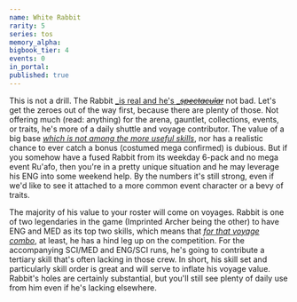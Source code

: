 ```yaml
---
name: White Rabbit
rarity: 5
series: tos
memory_alpha:
bigbook_tier: 4
events: 0
in_portal:
published: true
---
```


This is not a drill. The Rabbit [_is real and he's _](https://www.youtube.com/watch?v=aQNkeugaAMc)[~~_spectacular_~~](https://www.youtube.com/watch?v=aQNkeugaAMc) not bad. Let's get the zeroes out of the way first, because there are plenty of those. Not offering much (read: anything) for the arena, gauntlet, collections, events, or traits, he's more of a daily shuttle and voyage contributor. The value of a big base [_which is not among the more useful skills_](https://docs.google.com/document/d/1ycUq3J1E4xr1z4Pe6BfT56-M1SBaEYtWsl-O4oPwxlk/edit#bookmark=id.nqn5lerzhcsq), nor has a realistic chance to ever catch a bonus (costumed mega confirmed) is dubious. But if you somehow have a fused Rabbit from its weekday 6-pack and no mega event Ru'afo, then you're in a pretty unique situation and he may leverage his ENG into some weekend help. By the numbers it's still strong, even if we'd like to see it attached to a more common event character or a bevy of traits.

The majority of his value to your roster will come on voyages. Rabbit is one of two legendaries in the game (Imprinted Archer being the other) to have ENG and MED as its top two skills, which means that  [_for that voyage combo_](https://i.imgur.com/bYSjYzd.png), at least, he has a hind leg up on the competition. For the accompanying SCI/MED and ENG/SCI runs, he's going to contribute a tertiary skill that's often lacking in those crew. In short, his skill set and particularly skill order is great and will serve to inflate his voyage value. Rabbit's holes are certainly substantial, but you'll still see plenty of daily use from him even if he's lacking elsewhere.
